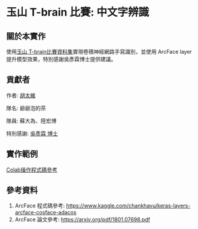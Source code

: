 # 玉山 T-brain 比賽: 中文字辨識

## 關於本實作

使用[玉山 T-brain比賽資料集](https://tbrain.trendmicro.com.tw/Competitions/Details/14)實現卷積神經網路手寫識別，並使用 ArcFace layer 提升模型效果，特別感謝吳彥霖博士提供建議。

 

## 貢獻者

作者: [胡太維](https://github.com/travisergodic)

隊名: 爺爺泡的茶

隊員: 蘇大為、陸宏博 

特別感謝: [吳彥霖 博士](https://github.com/YenLinWu?fbclid=IwAR0yWMI8pvHhRCiIb6oB20auCVp_GhE14NMGfZRxrYm9XzlqPKa0N1-t8Dg)



## 實作範例

[Colab操作程式碼參考](https://colab.research.google.com/drive/1UdG4uWwLF0-n9Ziff-usPjkOOOO0fvjd?authuser=2)



## 參考資料

1. ArcFace 程式碼參考: https://www.kaggle.com/chankhavu/keras-layers-arcface-cosface-adacos
2. ArcFace 論文參考: https://arxiv.org/pdf/1801.07698.pdf